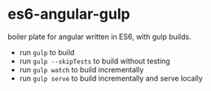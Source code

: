 # es6-angular-gulp

boiler plate for angular written in ES6, with gulp builds.

- run ``` gulp ``` to build
- run ``` gulp --skipTests ``` to build without testing
- run ``` gulp watch ``` to build incrementally
- run ``` gulp serve ``` to build incrementally and serve locally
